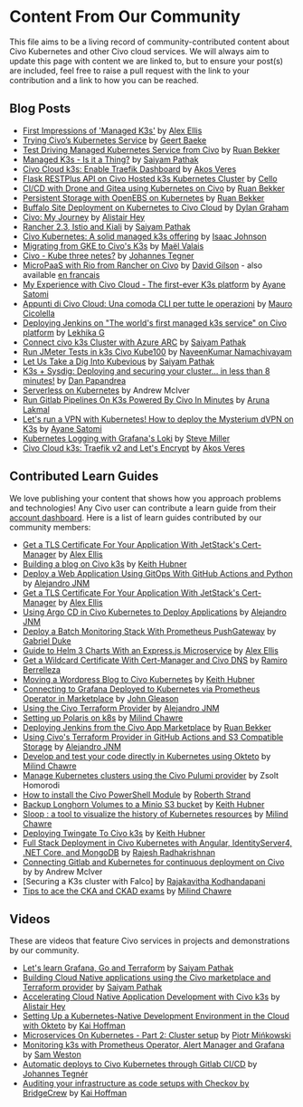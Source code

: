 # Content From Our Community

This file aims to be a living record of community-contributed content about Civo Kubernetes and other Civo cloud services. We will always aim to update this page with content we are linked to, but to ensure your post(s) are included, feel free to raise a pull request with the link to your contribution and a link to how you can be reached.

## Blog Posts
* [First Impressions of 'Managed K3s'](https://rancher.com/blog/2019/first-impressions-managed-k3s/) by [Alex Ellis](https://twitter.com/alexellisuk)
* [Trying Civo’s Kubernetes Service](https://blog.baeke.info/2019/10/28/trying-civos-kubernetes-service/) by [Geert Baeke](https://twitter.com/geertbaeke)
* [Test Driving Managed Kubernetes Service from Civo](https://sysadmins.co.za/test-driving-managed-kubernetes-service-from-civo/) by [Ruan Bekker](https://twitter.com/ruanbekker)
* [Managed K3s - Is it a Thing?](https://medium.com/@SaiyamPathak/managed-k3s-is-it-a-thing-9397799c38a) by [Saiyam Pathak](https://twitter.com/Saiyampathak)
* [Civo Cloud k3s: Enable Traefik Dashboard](https://akos.me/2019/Civo-Cloud-Enable-Traefik-Dashboard/) by [Akos Veres](https://twitter.com/puck)
* [Flask RESTPlus API on Civo Hosted k3s Kubernetes Cluster](https://www.cellerich.ch/2019/11/30/flask-restplus-api-on-civo-hosted-k3s-kubernetes-cluster/) by [Cello](https://www.cellerich.ch/about/)
* [CI/CD with Drone and Gitea using Kubernetes on Civo](https://sysadmins.co.za/ci-cd-with-drone-and-gitea-using-kubernetes-on-civo-post-1/) by [Ruan Bekker](https://twitter.com/ruanbekker)
* [Persistent Storage with OpenEBS on Kubernetes](https://sysadmins.co.za/persistent-storage-with-openebs-on-kubernetes/) by [Ruan Bekker](https://twitter.com/ruanbekker)
* [Buffalo Site Deployment on Kubernetes to Civo Cloud](https://grhm.dev/posts/buffalo-deployment-to-civo/) by [Dylan Graham](https://twitter.com/plusplusdylan/)
* [Civo: My Journey](https://blog.heyal.co.uk/civo-my-journey/) by [Alistair Hey](https://twitter.com/alistair_hey)
* [Rancher 2.3, Istio and Kiali](https://rancher.com/blog/2020/rancher-istio-kiali/) by [Saiyam Pathak](https://twitter.com/Saiyampathak)
* [Civo Kubernetes: A solid managed k3s offering](https://freshbrewed.science/civo-k8s-part-1/index.html) by [Isaac Johnson](https://twitter.com/AHEAD_Isaac)
* [Migrating from GKE to Civo's K3s](https://maelvls.dev/from-gke-to-civo-k3s/) by [Maël Valais](https://twitter.com/maelvls)
* [Civo - Kube three netes?](https://jite.eu/2020/5/5/kube-three-netes/) by [Johannes Tegner](https://twitter.com/_JiTe_)
* [MicroPaaS with Rio from Rancher on Civo](https://wetry.tech/micropaas-with-rio-from-rancher-en/) by [David Gilson](https://twitter.com/gilsondavid5) - also available [en francais](https://wetry.tech/micropaas-with-rio-from-rancher/)
* [My Experience with Civo Cloud - The first-ever K3s platform](https://dev.to/sr229/my-experience-with-civo-cloud-the-first-ever-k3s-platform-16nb) by [Ayane Satomi](https://dev.to/sr229)
* [Appunti di Civo Cloud: Una comoda CLI per tutte le operazioni](https://www.emmecilab.net/appunti-di-civo-cloud-una-comoda-cli-per-tutte-le-operazioni/) by [Mauro Cicolella](https://twitter.com/emmecilab)
* [Deploying Jenkins on "The world's first managed k3s service" on Civo platform](https://www.linkedin.com/pulse/deploying-jenkins-worlds-first-managed-k3s-service-civo-goswami/) by [Lekhika G](https://twitter.com/Lekhika__)
* [Connect civo k3s Cluster with Azure ARC](https://hashnode.com/post/connect-civo-k3s-cluster-with-azure-arc-ckcmr5ph200avlis1frgl7lkx) by [Saiyam Pathak](https://twitter.com/Saiyampathak)
* [Run JMeter Tests in k3s Civo Kube100](https://qainsights.com/run-jmeter-tests-in-k3s-civo-kube100/) by [NaveenKumar Namachivayam](https://twitter.com/qainsights)
* [Let Us Take a Dig Into Kubevious](https://saiyampathak.com/let-us-take-a-dig-into-kubevious-ckea9d9r700muxhs19jtr3xr8) by [Saiyam Pathak](https://twitter.com/Saiyampathak)
* [K3s + Sysdig: Deploying and securing your cluster… in less than 8 minutes!](https://sysdig.com/blog/k3s-sysdig-falco/) by [Dan Papandrea](https://twitter.com/danpopnyc)
* [Serverless on Kubernetes](https://medium.com/@andrew_18142/serverless-on-kubernetes-93dd40b6bbb6) by Andrew McIver
* [Run Gitlab Pipelines On K3s Powered By Civo In Minutes](https://www.techcrumble.net/2020/11/k3s-powered-civo-cloud/) by [Aruna Lakmal](https://twitter.com/techcrumble_net)
* [Let's run a VPN with Kubernetes! How to deploy the Mysterium dVPN on K3s](https://dev.to/sr229/let-s-run-a-vpn-with-kubernetes-how-to-deploy-the-mysterium-dvpn-on-k3s-4iph) by [Ayane Satomi](https://dev.to/sr229)
* [Kubernetes Logging with Grafana's Loki](https://www.r15cookie.com/post/2021-01-02-loki/) by [Steve Miller](https://twitter.com/scubbasteve25)
* [Civo Cloud k3s: Traefik v2 and Let's Encrypt](https://akos.me/2019/civo-cloud-treafik-v2-tls/) by [Akos Veres](https://twitter.com/puck)

## Contributed Learn Guides
We love publishing your content that shows how you approach problems and technologies! Any Civo user can contribute a learn guide from their [account dashboard](https://www.civo.com/account/guides). Here is a list of learn guides contributed by our community members:
* [Get a TLS Certificate For Your Application With JetStack's Cert-Manager](https://www.civo.com/learn/get-a-tls-certificate-for-your-application-with-jetstack-s-cert-manager) by [Alex Ellis](https://twitter.com/alexellisuk)
* [Building a blog on Civo k3s](https://www.civo.com/learn/building-a-blog-on-civo-k3s) by [Keith Hubner](https://twitter.com/keithhubner)
* [Deploy a Web Application Using GitOps With GitHub Actions and Python](https://www.civo.com/learn/deploy-a-web-application-using-gitops-with-github-actions-and-python-in-civo) by [Alejandro JNM](https://twitter.com/alejandrojnm)
* [Get a TLS Certificate For Your Application With JetStack's Cert-Manager](https://www.civo.com/learn/get-a-tls-certificate-for-your-application-with-jetstack-s-cert-manager) by [Alex Ellis](https://twitter.com/alexellisuk)
* [Using Argo CD in Civo Kubernetes to Deploy Applications](https://www.civo.com/learn/install-argo-cd-in-k3s-civo-cloud-for-deploy-applications) by [Alejandro JNM](https://twitter.com/alejandrojnm)
* [Deploy a Batch Monitoring Stack With Prometheus PushGateway](https://www.civo.com/learn/deploy-a-batch-monitoring-stack-with-prometheus-pushgateway#introduction) by [Gabriel Duke](https://twitter.com/sudoDuke)
* [Guide to Helm 3 Charts With an Express.js Microservice](https://www.civo.com/learn/guide-to-helm-3-with-an-express-js-microservice) by [Alex Ellis](https://twitter.com/alexellisuk)
* [Get a Wildcard Certificate With Cert-Manager and Civo DNS](https://www.civo.com/learn/get-a-wildcard-certificate-with-cert-manager-and-civo-dns) by [Ramiro Berrelleza](https://twitter.com/rberrelleza)
* [Moving a Wordpress Blog to Civo Kubernetes](https://www.civo.com/learn/moving-wordpress-to-civo-kubernetes) by [Keith Hubner](https://twitter.com/keithhubner)
* [Connecting to Grafana Deployed to Kubernetes via Prometheus Operator in Marketplace](https://www.civo.com/learn/connecting-to-grafana-deployed-to-kubernetes-via-prometheus-operator-in-marketplace) by [John Gleason](https://twitter.com/johnnygtech)
* [Using the Civo Terraform Provider](https://www.civo.com/learn/using-the-civo-terraform-provider) by [Alejandro JNM](https://twitter.com/alejandrojnm)
* [Setting up Polaris on k8s](https://www.civo.com/learn/setting-up-polaris-on-k8s) by [Milind Chawre](https://milindchawre.github.io)
* [Deploying Jenkins from the Civo App Marketplace](https://www.civo.com/learn/deploy-jenkins-from-the-civo-app-marketplace) by [Ruan Bekker](https://twitter.com/ruanbekker)
* [Using Civo's Terraform Provider in GitHub Actions and S3 Compatible Storage](https://www.civo.com/learn/use-the-terraform-provider-of-civo-in-github-actions-and-s3-to-save-the-state) by [Alejandro JNM](https://twitter.com/alejandrojnm)
* [Develop and test your code directly in Kubernetes using Okteto](https://www.civo.com/learn/okteto-a-tool-to-develop-and-test-your-code-directly-in-kubernetes) by [Milind Chawre](https://twitter.com/milindchawre)
* [Manage Kubernetes clusters using the Civo Pulumi provider](https://www.civo.com/learn/kubernetes-clusters-using-the-civo-pulumi-provider) by Zsolt Homorodi
* [How to install the Civo PowerShell Module](https://www.civo.com/learn/how-to-install-the-civo-powershell-module) by [Roberth Strand](https://twitter.com/Roberthtweets)
* [Backup Longhorn Volumes to a Minio S3 bucket](https://www.civo.com/learn/backup-longhorn-volumes-to-a-minio-s3-bucket) by [Keith Hubner](https://twitter.com/keithhubner)
* [Sloop : a tool to visualize the history of Kubernetes resources](https://www.civo.com/learn/sloop-a-tool-to-visualize-history-of-kubernetes-resources) by [Milind Chawre](https://twitter.com/milindchawre)
* [Deploying Twingate To Civo k3s](https://www.civo.com/learn/deploying-twingate-to-civo-k3s) by [Keith Hubner](https://twitter.com/keithhubner)
* [Full Stack Deployment in Civo Kubernetes with Angular, IdentityServer4, .NET Core, and MongoDB](https://www.civo.com/learn/angular-dotnet-development-kubernetes) by [Rajesh Radhakrishnan](https://twitter.com/RRaajjesshh)
* [Connecting Gitlab and Kubernetes for continuous deployment on Civo](https://www.civo.com/learn/gitlab-kubernetes-win) by by Andrew McIver
* [Securing a K3s cluster with Falco] by [Rajakavitha Kodhandapani](https://twitter.com/Rajie_)
* [Tips to ace the CKA and CKAD exams](https://www.civo.com/learn/tips-to-ace-cka-and-ckad-exams) by [Milind Chawre](https://twitter.com/milindchawre)

## Videos
These are videos that feature Civo services in projects and demonstrations by our community.
* [Let's learn Grafana, Go and Terraform](https://www.youtube.com/watch?v=avxRTZRvJlA) by [Saiyam Pathak](https://twitter.com/Saiyampathak)
* [Building Cloud Native applications using the Civo marketplace and Terraform provider](https://www.youtube.com/watch?v=e5JAo4U7ZD8) by [Saiyam Pathak](https://twitter.com/Saiyampathak)
* [Accelerating Cloud Native Application Development with Civo k3s](https://www.youtube.com/watch?v=K0BoOaXsiIk) by [Alistair Hey](https://twitter.com/alistair_hey)
* [Setting Up a Kubernetes-Native Development Environment in the Cloud with Okteto](https://www.youtube.com/watch?v=hkoO29q7_PI) by [Kai Hoffman](https://twitter.com/kaipmdh)
* [Microservices On Kubernetes - Part 2: Cluster setup](https://www.youtube.com/watch?v=5tndHJXdDkE) by [Piotr Mińkowski](https://twitter.com/piotr_minkowski/)
* [Monitoring k3s with Prometheus Operator, Alert Manager and Grafana](https://www.youtube.com/watch?v=thHzf0fmrFQ) by [Sam Weston](https://twitter.com/followthesam)
* [Automatic deploys to Civo Kubernetes through Gitlab CI/CD](https://www.youtube.com/watch?v=2g5CN9guvFc) by [Johannes Tegnér](https://twitter.com/_JiTe_)
* [Auditing your infrastructure as code setups with Checkov by BridgeCrew](https://www.youtube.com/watch?v=fPVMMrT55pc) by [Kai Hoffman](https://twitter.com/kaipmdh)
